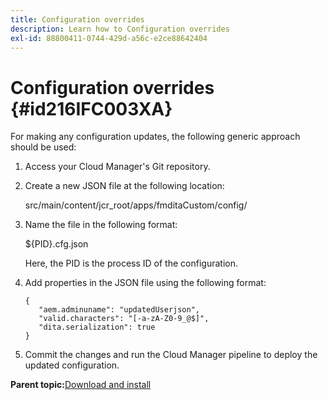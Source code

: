 ```yaml
---
title: Configuration overrides
description: Learn how to Configuration overrides
exl-id: 88800411-0744-429d-a56c-e2ce88642404
---
```

# Configuration overrides {#id216IFC003XA}

For making any configuration updates, the following generic approach should be used:

1.  Access your Cloud Manager's Git repository.

1.  Create a new JSON file at the following location:

    src/main/content/jcr\_root/apps/fmditaCustom/config/

1.  Name the file in the following format:

    $\{PID\}.cfg.json

    Here, the PID is the process ID of the configuration.

1.  Add properties in the JSON file using the following format:

    ```
    {
       "aem.adminuname": "updatedUserjson",
       "valid.characters": "[-a-zA-Z0-9_@$]",
       "dita.serialization": true
    }
    ```

1.  Commit the changes and run the Cloud Manager pipeline to deploy the updated configuration.


**Parent topic:**[Download and install](download-install.md)
